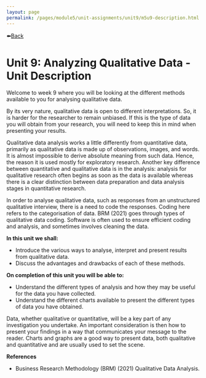 ```yaml
---
layout: page
permalink: /pages/module5/unit-assignments/unit9/m5u9-description.html
---
```


⬅️[Back](/pages/module5.html)

# Unit 9: Analyzing Qualitative Data - Unit Description

Welcome to week 9 where you will be looking at the different methods available to you for analysing qualitative data.

By its very nature, qualitative data is open to different interpretations. So, it is harder for the researcher to remain unbiased. If this is the type of data you will obtain from your research, you will need to keep this in mind when presenting your results.

Qualitative data analysis works a little differently from quantitative data, primarily as qualitative data is made up of observations, images, and words. It is almost impossible to derive absolute meaning from such data. Hence, the reason it is used mostly for exploratory research. Another key difference between quantitative and qualitative data is in the analysis: analysis for qualitative research often begins as soon as the data is available whereas there is a clear distinction between data preparation and data analysis stages in quantitative research.

In order to analyse qualitative data, such as responses from an unstructured qualitative interview, there is a need to code the responses. Coding here refers to the categorisation of data. BRM (2021) goes through types of qualitative data coding. Software is often used to ensure efficient coding and analysis, and sometimes involves cleaning the data.

**In this unit we shall:**
- Introduce the various ways to analyse, interpret and present results from qualitative data.
- Discuss the advantages and drawbacks of each of these methods.

**On completion of this unit you will be able to:**
- Understand the different types of analysis and how they may be useful for the data you have collected.
- Understand the different charts available to present the different types of data you have obtained.

Data, whether qualitative or quantitative, will be a key part of any investigation you undertake. An important consideration is then how to present your findings in a way that communicates your message to the reader. Charts and graphs are a good way to present data, both qualitative and quantitative and are usually used to set the scene.

**References**
- Business Research Methodology (BRM) (2021) Qualitative Data Analysis.
